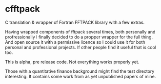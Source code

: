 # cfftpack
C translation &amp; wrapper of Fortran FFTPACK library with a few extras.

Having wrapped components of fftpack several times, both personally and profressionally
I finally decided to do a propper wrapper for the full thing. And open source it with a
permissive licence so I could use it for both personal and professional projects. If other
people find it useful that is cool too.

This is alpha, pre release code. Not everything works properly yet.

Those with a quantitative finance background might find the test directory interesting. It contains
some work from as yet unpublished papers of mine.
